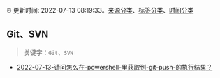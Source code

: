 :alarm_clock: 更新时间: 2022-07-13 08:19:33。[来源分类](../README.md)、[标签分类](../TAGS.md)、[时间分类](../TIMELINE.md)

## Git、SVN


> 关键字：`Git`、`SVN`



- [2022-07-13-请问怎么在-powershell-里获取到-git-push-的执行结果？](https://www.v2ex.com/t/865904) 